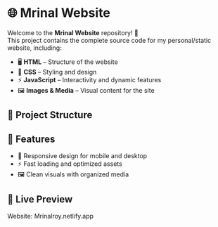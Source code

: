 # 🌐 Mrinal Website

Welcome to the **Mrinal Website** repository! 🚀  
This project contains the complete source code for my personal/static website, including:

- 🖥️ **HTML** – Structure of the website
- 🎨 **CSS** – Styling and design
- ⚡ **JavaScript** – Interactivity and dynamic features
- 🖼️ **Images & Media** – Visual content for the site

## 📂 Project Structure

## 🎯 Features
- 📱 Responsive design for mobile and desktop
- ⚡ Fast loading and optimized assets
- 🖼️ Clean visuals with organized media

## 🚀 Live Preview

Website: Mrinalroy.netlify.app
